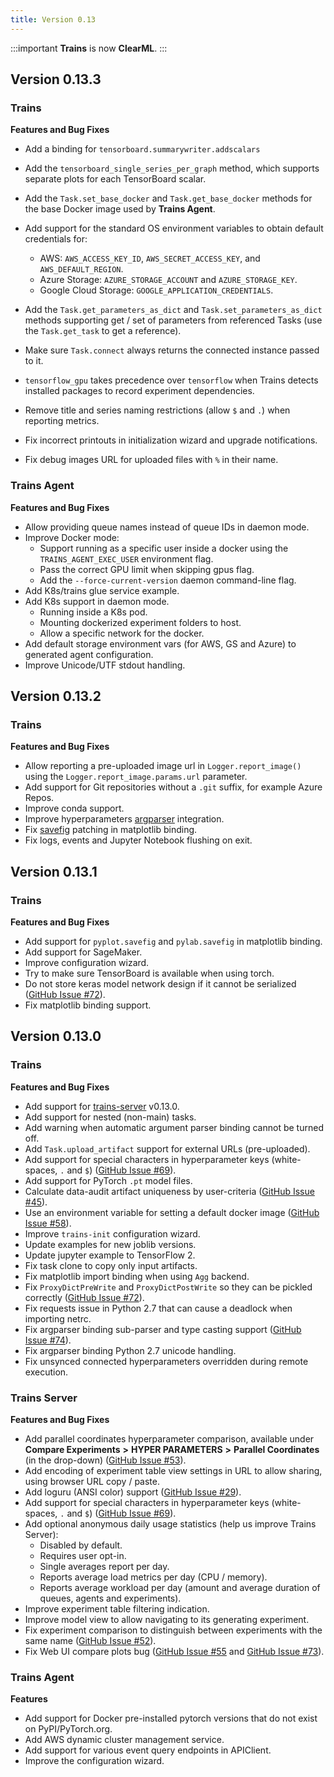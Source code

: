 ```yaml
---
title: Version 0.13
---
```


:::important
**Trains** is now **ClearML**.
:::

## Version 0.13.3

### Trains

**Features and Bug Fixes**

* Add a binding for `tensorboard.summarywriter.addscalars`
* Add the `tensorboard_single_series_per_graph` method, which supports separate plots for each TensorBoard scalar.
* Add the `Task.set_base_docker` and `Task.get_base_docker` methods for the base Docker image used by **Trains Agent**.
* Add support for the standard OS environment variables to obtain default credentials for:
  * AWS: `AWS_ACCESS_KEY_ID`, `AWS_SECRET_ACCESS_KEY`, and `AWS_DEFAULT_REGION`.
  * Azure Storage: `AZURE_STORAGE_ACCOUNT` and `AZURE_STORAGE_KEY`.
  * Google Cloud Storage: `GOOGLE_APPLICATION_CREDENTIALS`.
    
* Add the `Task.get_parameters_as_dict` and `Task.set_parameters_as_dict` methods supporting get / set of parameters from referenced Tasks (use the `Task.get_task` to get a reference).
* Make sure `Task.connect` always returns the connected instance passed to it.
* `tensorflow_gpu` takes precedence over `tensorflow` when Trains detects installed packages to record experiment dependencies.
* Remove title and series naming restrictions (allow `$` and `.`) when reporting metrics.
* Fix incorrect printouts in initialization wizard and upgrade notifications.
* Fix debug images URL for uploaded files with `%` in their name.

### Trains Agent

**Features and Bug Fixes**

* Allow providing queue names instead of queue IDs in daemon mode.
* Improve Docker mode:
    * Support running as a specific user inside a docker using the `TRAINS_AGENT_EXEC_USER` environment flag.
    * Pass the correct GPU limit when skipping gpus flag.
    * Add the `--force-current-version` daemon command-line flag.
* Add K8s/trains glue service example.
* Add K8s support in daemon mode.
    * Running inside a K8s pod.
    * Mounting dockerized experiment folders to host.
    * Allow a specific network for the docker.
* Add default storage environment vars (for AWS, GS and Azure) to generated agent configuration.
* Improve Unicode/UTF stdout handling.

## Version 0.13.2

### Trains

**Features and Bug Fixes**

* Allow reporting a pre-uploaded image url in `Logger.report_image()` 
  using the `Logger.report_image.params.url` parameter.
* Add support for Git repositories without a `.git` suffix, for example Azure Repos.
* Improve conda support.
* Improve hyperparameters [argparser](https://docs.python.org/3/library/argparse.html) integration.
* Fix [savefig](https://matplotlib.org/api/_as_gen/matplotlib.pyplot.savefig.html) patching in matplotlib binding.
* Fix logs, events and Jupyter Notebook flushing on exit.

## Version 0.13.1

### Trains

**Features and Bug Fixes**

* Add support for `pyplot.savefig` and `pylab.savefig` in matplotlib binding.
* Add support for SageMaker.
* Improve configuration wizard.
* Try to make sure TensorBoard is available when using torch.
* Do not store keras model network design if it cannot be serialized ([GitHub Issue #72](https://github.com/allegroai/trains/issues/72)).
* Fix matplotlib binding support.

## Version 0.13.0

### Trains

**Features and Bug Fixes**

* Add support for [trains-server](https://github.com/allegroai/trains-server) v0.13.0.
* Add support for nested (non-main) tasks.
* Add warning when automatic argument parser binding cannot be turned off.
* Add `Task.upload_artifact` support for external URLs (pre-uploaded).
* Add support for special characters in hyperparameter keys (white-spaces, `.` and `$`) ([GitHub Issue #69](https://github.com/allegroai/trains/issues/69)).
* Add support for PyTorch `.pt` model files.
* Calculate data-audit artifact uniqueness by user-criteria ([GitHub Issue #45](https://github.com/allegroai/trains/issues/45)).
* Use an environment variable for setting a default docker image ([GitHub Issue #58](https://github.com/allegroai/trains/issues/58)).
* Improve `trains-init` configuration wizard.
* Update examples for new joblib versions.
* Update jupyter example to TensorFlow 2.
* Fix task clone to copy only input artifacts.
* Fix matplotlib import binding when using `Agg` backend.
* Fix `ProxyDictPreWrite` and `ProxyDictPostWrite` so they can be pickled correctly ([GitHub Issue #72](https://github.com/allegroai/trains/issues/72)).
* Fix requests issue in Python 2.7 that can cause a deadlock when importing netrc.
* Fix argparser binding sub-parser and type casting support ([GitHub Issue #74](https://github.com/allegroai/trains/issues/74)).
* Fix argparser binding Python 2.7 unicode handling.
* Fix unsynced connected hyperparameters overridden during remote execution.

### Trains Server

**Features and Bug Fixes**

* Add parallel coordinates hyperparameter comparison, available under **Compare Experiments** **>** **HYPER PARAMETERS** 
  **>** **Parallel Coordinates** (in the drop-down) ([GitHub Issue #53](https://github.com/allegroai/trains/issues/53)).
* Add encoding of experiment table view settings in URL to allow sharing, using browser URL copy / paste.
* Add loguru (ANSI color) support ([GitHub Issue #29](https://github.com/allegroai/trains/issues/29)).
* Add support for special characters in hyperparameter keys (white-spaces, `.` and `$`) ([GitHub Issue #69](https://github.com/allegroai/trains/issues/69)).
* Add optional anonymous daily usage statistics (help us improve Trains Server):
  * Disabled by default.
  * Requires user opt-in.
  * Single averages report per day.
  * Reports average load metrics per day (CPU / memory).
  * Reports average workload per day (amount and average duration of queues, agents and experiments).
* Improve experiment table filtering indication.
* Improve model view to allow navigating to its generating experiment.
* Fix experiment comparison to distinguish between experiments with the same name ([GitHub Issue #52](https://github.com/allegroai/trains/issues/52)).
* Fix Web UI compare plots bug ([GitHub Issue #55](https://github.com/allegroai/trains/issues/55) and [GitHub Issue #73](https://github.com/allegroai/trains/issues/73)).

### Trains Agent

**Features**

* Add support for Docker pre-installed pytorch versions that do not exist on PyPI/PyTorch.org.
* Add AWS dynamic cluster management service.
* Add support for various event query endpoints in APIClient.
* Improve the configuration wizard.